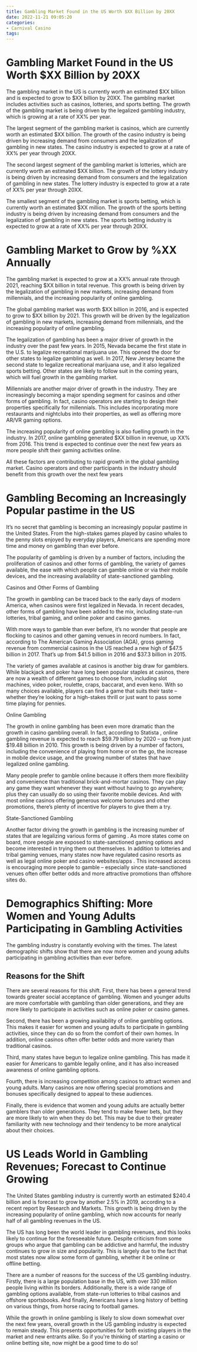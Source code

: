 ```yaml
---
title: Gambling Market Found in the US Worth $XX Billion by 20XX
date: 2022-11-21 09:05:20
categories:
- Carnival Casino
tags:
---
```



#  Gambling Market Found in the US Worth $XX Billion by 20XX



The gambling market in the US is currently worth an estimated $XX billion and is expected to grow to $XX billion by 20XX. The gambling market includes activities such as casinos, lotteries, and sports betting. The growth of the gambling market is being driven by the legalized gambling industry, which is growing at a rate of XX% per year.


The largest segment of the gambling market is casinos, which are currently worth an estimated $XX billion. The growth of the casino industry is being driven by increasing demand from consumers and the legalization of gambling in new states. The casino industry is expected to grow at a rate of XX% per year through 20XX.


The second largest segment of the gambling market is lotteries, which are currently worth an estimated $XX billion. The growth of the lottery industry is being driven by increasing demand from consumers and the legalization of gambling in new states. The lottery industry is expected to grow at a rate of XX% per year through 20XX.


The smallest segment of the gambling market is sports betting, which is currently worth an estimated $XX million. The growth of the sports betting industry is being driven by increasing demand from consumers and the legalization of gambling in new states. The sports betting industry is expected to grow at a rate of XX% per year through 20XX.

#  Gambling Market to Grow by %XX Annually

The gambling market is expected to grow at a XX% annual rate through 2021, reaching $XX billion in total revenue. This growth is being driven by the legalization of gambling in new markets, increasing demand from millennials, and the increasing popularity of online gambling.

The global gambling market was worth $XX billion in 2016, and is expected to grow to $XX billion by 2021. This growth will be driven by the legalization of gambling in new markets, increasing demand from millennials, and the increasing popularity of online gambling.

The legalization of gambling has been a major driver of growth in the industry over the past few years. In 2015, Nevada became the first state in the U.S. to legalize recreational marijuana use. This opened the door for other states to legalize gambling as well. In 2017, New Jersey became the second state to legalize recreational marijuana use, and it also legalized sports betting. Other states are likely to follow suit in the coming years, which will fuel growth in the gambling market.

Millennials are another major driver of growth in the industry. They are increasingly becoming a major spending segment for casinos and other forms of gambling. In fact, casino operators are starting to design their properties specifically for millennials. This includes incorporating more restaurants and nightclubs into their properties, as well as offering more AR/VR gaming options.

The increasing popularity of online gambling is also fuelling growth in the industry. In 2017, online gambling generated $XX billion in revenue, up XX% from 2016. This trend is expected to continue over the next few years as more people shift their gaming activities online.

All these factors are contributing to rapid growth in the global gambling market. Casino operators and other participants in the industry should benefit from this growth over the next few years

#  Gambling Becoming an Increasingly Popular pastime in the US

It’s no secret that gambling is becoming an increasingly popular pastime in the United States. From the high-stakes games played by casino whales to the penny slots enjoyed by everyday players, Americans are spending more time and money on gambling than ever before.

The popularity of gambling is driven by a number of factors, including the proliferation of casinos and other forms of gambling, the variety of games available, the ease with which people can gamble online or via their mobile devices, and the increasing availability of state-sanctioned gambling.

Casinos and Other Forms of Gambling

The growth in gambling can be traced back to the early days of modern America, when casinos were first legalized in Nevada. In recent decades, other forms of gambling have been added to the mix, including state-run lotteries, tribal gaming, and online poker and casino games.

With more ways to gamble than ever before, it’s no wonder that people are flocking to casinos and other gaming venues in record numbers. In fact, according to The American Gaming Association (AGA), gross gaming revenue from commercial casinos in the US reached a new high of $47.5 billion in 2017. That’s up from $41.5 billion in 2016 and $37.3 billion in 2015.

The variety of games available at casinos is another big draw for gamblers. While blackjack and poker have long been popular staples at casinos, there are now a wealth of different games to choose from, including slot machines, video poker, roulette, craps, baccarat, and even keno. With so many choices available, players can find a game that suits their taste – whether they’re looking for a high-stakes thrill or just want to pass some time playing for pennies.

Online Gambling

The growth in online gambling has been even more dramatic than the growth in casino gambling overall. In fact, according to Statista , online gambling revenue is expected to reach $59.79 billion by 2020 – up from just $19.48 billion in 2010. This growth is being driven by a number of factors, including the convenience of playing from home or on the go, the increase in mobile device usage, and the growing number of states that have legalized online gambling.

Many people prefer to gamble online because it offers them more flexibility and convenience than traditional brick-and-mortar casinos. They can play any game they want whenever they want without having to go anywhere; plus they can usually do so using their favorite mobile devices. And with most online casinos offering generous welcome bonuses and other promotions, there’s plenty of incentive for players to give them a try.

State-Sanctioned Gambling

Another factor driving the growth in gambling is the increasing number of states that are legalizing various forms of gaming . As more states come on board, more people are exposed to state-sanctioned gaming options and become interested in trying them out themselves. In addition to lotteries and tribal gaming venues, many states now have regulated casino resorts as well as legal online poker and casino websites/apps . This increased access is encouraging more people to gamble – especially since state-sanctioned venues often offer better odds and more attractive promotions than offshore sites do.

#  Demographics Shifting: More Women and Young Adults Participating in Gambling Activities

The gambling industry is constantly evolving with the times. The latest demographic shifts show that there are now more women and young adults participating in gambling activities than ever before.

## Reasons for the Shift

There are several reasons for this shift. First, there has been a general trend towards greater social acceptance of gambling. Women and younger adults are more comfortable with gambling than older generations, and they are more likely to participate in activities such as online poker or casino games.

Second, there has been a growing availability of online gambling options. This makes it easier for women and young adults to participate in gambling activities, since they can do so from the comfort of their own homes. In addition, online casinos often offer better odds and more variety than traditional casinos.

Third, many states have begun to legalize online gambling. This has made it easier for Americans to gamble legally online, and it has also increased awareness of online gambling options.

Fourth, there is increasing competition among casinos to attract women and young adults. Many casinos are now offering special promotions and bonuses specifically designed to appeal to these audiences.

Finally, there is evidence that women and young adults are actually better gamblers than older generations. They tend to make fewer bets, but they are more likely to win when they do bet. This may be due to their greater familiarity with new technology and their tendency to be more analytical about their choices.

#  US Leads World in Gambling Revenues; Forecast to Continue Growing

The United States gambling industry is currently worth an estimated $240.4 billion and is forecast to grow by another 2.5% in 2019, according to a recent report by Research and Markets. This growth is being driven by the increasing popularity of online gambling, which now accounts for nearly half of all gambling revenues in the US.

The US has long been the world leader in gambling revenues, and this looks likely to continue for the foreseeable future. Despite criticism from some groups who argue that gambling can be addictive and harmful, the industry continues to grow in size and popularity. This is largely due to the fact that most states now allow some form of gambling, whether it be online or offline betting.

There are a number of reasons for the success of the US gambling industry. Firstly, there is a large population base in the US, with over 330 million people living within its borders. Additionally, there is a wide range of gambling options available, from state-run lotteries to tribal casinos and offshore sportsbooks. And finally, Americans have a long history of betting on various things, from horse racing to football games.

While the growth in online gambling is likely to slow down somewhat over the next few years, overall growth in the US gambling industry is expected to remain steady. This presents opportunities for both existing players in the market and new entrants alike. So if you're thinking of starting a casino or online betting site, now might be a good time to do so!